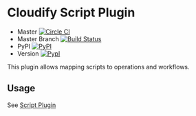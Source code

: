 # Cloudify Script Plugin

* Master [![Circle CI](https://circleci.com/gh/cloudify-cosmo/cloudify-script-plugin/tree/master.svg?style=shield)](https://circleci.com/gh/cloudify-cosmo/cloudify-script-plugin/tree/master)
* Master Branch [![Build Status](https://travis-ci.org/cloudify-cosmo/cloudify-script-plugin.svg?branch=master)](https://travis-ci.org/cloudify-cosmo/cloudify-script-plugin)
* PyPI [![PyPI](http://img.shields.io/pypi/dm/cloudify-script-plugin.svg)](http://img.shields.io/pypi/dm/cloudify-script-plugin.svg)
* Version [![PypI](http://img.shields.io/pypi/v/cloudify-script-plugin.svg)](http://img.shields.io/pypi/v/cloudify-script-plugin.svg)


This plugin allows mapping scripts to operations and workflows.

## Usage

See [Script Plugin](http://getcloudify.org/guide/plugin-script.html)
